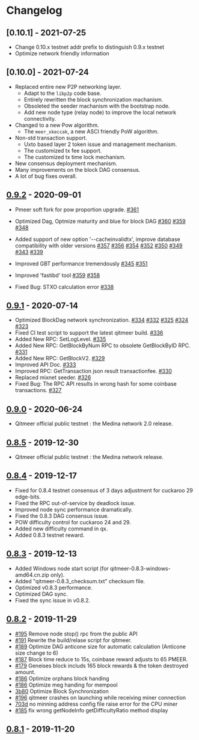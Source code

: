 # Changelog

## [0.10.1] - 2021-07-25
- Change 0.10.x testnet addr prefix to distinguish 0.9.x testnet
- Optimize network friendly information

## [0.10.0] - 2021-07-24

- Replaced entire new P2P networking layer.
  - Adapt to the `libp2p` code base.
  - Entirely rewritten the block synchronization machanism.
  - Obsoleted the seeder machanism with the bootstrap node.
  - Add new node type (relay node) to improve the local network connectivity.
- Changed to a new Pow algorithm.
  - The `meer_xkeccak`, a new ASCI friendly PoW algorithm.
- Non-std transaction support.
  - Uxto based layer 2 token issue and management mechanism.
  - The customized tx fee support.
  - The customized tx time lock mechanism.
- New consensus deployment mechanism.
- Many improvements on the block DAG consensus.
- A lot of bug fixes overall.

## [0.9.2] - 2020-09-01

- Pmeer soft fork for pow proportion upgrade.
  [#361](https://github.com/Qitmeer/qitmeer/pull/361)

- Optimized Dag, Optmize maturity and blue for block DAG
  [#360](https://github.com/Qitmeer/qitmeer/pull/360)
  [#359](https://github.com/Qitmeer/qitmeer/pull/359)
  [#348](https://github.com/Qitmeer/qitmeer/pull/348)

- Added support of new option '--cacheinvalidtx', improve database compatibility with older versions
  [#357](https://github.com/Qitmeer/qitmeer/pull/357)
  [#356](https://github.com/Qitmeer/qitmeer/pull/356)
  [#354](https://github.com/Qitmeer/qitmeer/pull/354)
  [#352](https://github.com/Qitmeer/qitmeer/pull/352)
  [#350](https://github.com/Qitmeer/qitmeer/pull/350)
  [#349](https://github.com/Qitmeer/qitmeer/pull/349)
  [#343](https://github.com/Qitmeer/qitmeer/pull/343)
  [#339](https://github.com/Qitmeer/qitmeer/pull/339)

- Improved GBT performance tremendously
  [#345](https://github.com/Qitmeer/qitmeer/pull/345)
  [#351](https://github.com/Qitmeer/qitmeer/pull/351)

- Improved 'fastibd' tool
  [#359](https://github.com/Qitmeer/qitmeer/pull/359)
  [#358](https://github.com/Qitmeer/qitmeer/pull/350)

- Fixed Bug: STXO calculation error
  [#338](https://github.com/Qitmeer/qitmeer/pull/338)

## [0.9.1] - 2020-07-14

- Optimized BlockDag network synchronization.
  [#334](https://github.com/Qitmeer/qitmeer/pull/334)
  [#332](https://github.com/Qitmeer/qitmeer/pull/332)
  [#325](https://github.com/Qitmeer/qitmeer/pull/325)
  [#324](https://github.com/Qitmeer/qitmeer/pull/324)
  [#323](https://github.com/Qitmeer/qitmeer/pull/323)
- Fixed CI test script to support the latest qitmeer build.
  [#336](https://github.com/Qitmeer/qitmeer/pull/336)
- Added New RPC: SetLogLevel.
  [#335](https://github.com/Qitmeer/qitmeer/pull/335)
- Added New RPC: GetBlockByNum RPC to obsolete GetBlockByID RPC.
  [#331](https://github.com/Qitmeer/qitmeer/pull/331)
- Added New RPC: GetBlockV2.
  [#329](https://github.com/Qitmeer/qitmeer/pull/329)
- Improved API Doc.
  [#333](https://github.com/Qitmeer/qitmeer/pull/333)
- Improved RPC: GetTransaction json result transactionfee.
  [#330](https://github.com/Qitmeer/qitmeer/pull/330)
- Replaced mixnet seeder.
  [#326](https://github.com/Qitmeer/qitmeer/pull/326)
- Fixed Bug: The RPC API results in wrong hash for some coinbase transactions.
  [#327](https://github.com/Qitmeer/qitmeer/pull/327)

## [0.9.0] - 2020-06-24

- Qitmeer official public testnet : the Medina network 2.0 release.

## [0.8.5] - 2019-12-30

- Qitmeer official public testnet : the Medina network release.

## [0.8.4] - 2019-12-17

- Fixed for 0.8.4 testnet consensus of 3 days adjustment for cuckaroo 29 edge-bits.
- Fixed the RPC out-of-service by deadlock issue.
- Improved node sync performance dramatically.
- Fixed the 0.8.3 DAG consensus issue.
- POW difficulty control for cuckaroo 24 and 29.
- Added new difficulty command in qx.
- Added 0.8.3 testnet reward.

## [0.8.3] - 2019-12-13

- Added Windows node start script (for qitmeer-0.8.3-windows-amd64.cn.zip only).
- Added "qitmeer-0.8.3_checksum.txt" checksum file.
- Optimized v0.8.3 performance.
- Optimized DAG sync.
- Fixed the sync issue in v0.8.2.

## [0.8.2] - 2019-11-29

  - [#195] Remove node stop() rpc from the public API
  - [#191] Rewrite the build/relase script for qitmeer.
  - [#189] Optimize DAG anticone size for automatic calculation (Anticone size change to 6)
  - [#187] Block time reduce to 15s,  coinbase reward adjusts to 65 PMEER.
  - [#179] Geneises block includs 165 block rewards & the token destroyed amount.
  - [#186] Optimize orphans block handing
  - [#186] Optimize meg handing for mempool
  - [3b80] Optimize Block Synchronization
  - [#196] qitmeer crashes on launching while receiving miner connection
  - [703d] no minning address config file raise error for the CPU miner
  - [#185] fix wrong getNodeInfo getDifficultyRatio method display

[703d]:https://github.com/Qitmeer/qitmeer/commit/703d4f5bed11379c737acff2a1d1431fb2d5a989
[3b80]:https://github.com/Qitmeer/qitmeer/commit/3b804be0026f4ee9bffdd47f445c2afee49772ec
[#185]:https://github.com/Qitmeer/qitmeer/pull/185
[#186]:https://github.com/Qitmeer/qitmeer/pull/186
[#187]:https://github.com/Qitmeer/qitmeer/pull/187
[#189]:https://github.com/Qitmeer/qitmeer/pull/189
[#179]:https://github.com/Qitmeer/qitmeer/pull/179
[#180]:https://github.com/Qitmeer/qitmeer/pull/180
[#191]:https://github.com/Qitmeer/qitmeer/pull/191
[#195]:https://github.com/Qitmeer/qitmeer/pull/195
[#196]:https://github.com/Qitmeer/qitmeer/pull/196


## [0.8.1] - 2019-11-20


[0.9.2]: https://github.com/Qitmeer/qitmeer/releases/tag/v0.9.2-release
[0.9.1]: https://github.com/Qitmeer/qitmeer/releases/tag/v0.9.1-release
[0.9.0]: https://github.com/Qitmeer/qitmeer/releases/tag/v0.9.0-release
[0.8.5]: https://github.com/Qitmeer/qitmeer/releases/tag/v0.8.5
[0.8.4]: https://github.com/Qitmeer/qitmeer/releases/tag/v0.8.4.1
[0.8.3]: https://github.com/Qitmeer/qitmeer/releases/tag/v0.8.3.1
[0.8.2]: https://github.com/Qitmeer/qitmeer/releases/tag/v0.8.2
[0.8.1]: https://github.com/Qitmeer/qitmeer/releases/tag/v0.8.1
